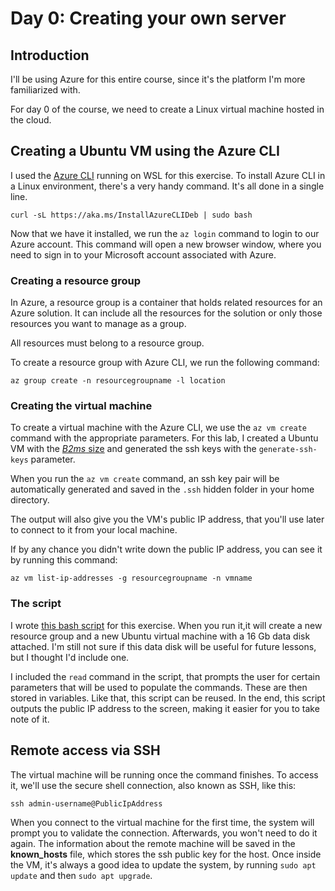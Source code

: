 # Day 0: Creating your own server

## Introduction

I'll be using Azure for this entire course, since it's the platform I'm more familiarized with.

For day 0 of the course, we need to create a Linux virtual machine hosted in the cloud.

## Creating a Ubuntu VM using the Azure CLI

I used the [Azure CLI](https://docs.microsoft.com/en-us/cli/azure/) running on WSL for this exercise. To install Azure CLI in a Linux environment, there's a very handy command. It's all done in a single line.

`curl -sL https://aka.ms/InstallAzureCLIDeb | sudo bash`

Now that we have it installed, we run the `az login` command to login to our Azure account. This command will open a new browser window, where you need to sign in to your Microsoft account associated with Azure.

### Creating a resource group

In Azure, a resource group is a container that holds related resources for an Azure solution. It can include all the resources for the solution or only those resources you want to manage as a group.

All resources must belong to a resource group.

To create a resource group with Azure CLI, we run the following command:

`az group create -n resourcegroupname -l location`

### Creating the virtual machine

To create a virtual machine with the Azure CLI, we use the `az vm create` command with the appropriate parameters. For this lab, I created a Ubuntu VM with the [*B2ms* size](https://docs.microsoft.com/en-us/azure/virtual-machines/sizes) and generated the ssh keys with the `generate-ssh-keys` parameter.

When you run the `az vm create` command, an ssh key pair will be automatically generated and saved in the `.ssh` hidden folder in your home directory.

The output will also give you the VM's public IP address, that you'll use later to connect to it from your local machine.

If by any chance you didn't write down the public IP address, you can see it by running this command:

`az vm list-ip-addresses -g resourcegroupname -n vmname`

### The script

I wrote [this bash script](scripts/ubuntuvm.sh) for this exercise. When you run it,it will create a new resource group and a new Ubuntu virtual machine with a 16 Gb data disk attached. I'm still not sure if this data disk will be useful for future lessons, but I thought I'd include one.

I included the `read` command in the script, that prompts the user for certain parameters that will be used to populate the commands. These are then stored in variables. Like that, this script can be reused. In the end, this script outputs the public IP address to the screen, making it easier for you to take note of it.

## Remote access via SSH

The virtual machine will be running once the command finishes. To access it, we'll use the secure shell connection, also known as SSH, like this:

`ssh admin-username@PublicIpAddress`

When you connect to the virtual machine for the first time, the system will prompt you to validate the connection. Afterwards, you won't need to do it again. The information about the remote machine will be saved in the **known_hosts** file, which stores the ssh public key for the host. Once inside the VM, it's always a good idea to update the system, by running `sudo apt update` and then `sudo apt upgrade`.

